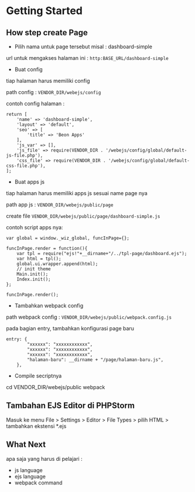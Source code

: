 # Getting Started

## How step create Page

* Pilih nama untuk page tersebut
misal : dashboard-simple

url untuk mengakses halaman ini : `http:BASE_URL/dashboard-simple `

* Buat config

tiap halaman harus memiliki config

path config : `VENDOR_DIR/webejs/config`


contoh config halaman :

```
return [
    'name' => 'dashboard-simple',
    'layout' => 'default',
    'seo' => [
        'title' => 'Beon Apps'
    ],
    'js_var' => [],
    'js_file' => require(VENDOR_DIR . '/webejs/config/global/default-js-file.php'),
    'css_file' => require(VENDOR_DIR . '/webejs/config/global/default-css-file.php'),
];
```

* Buat apps js

tiap halaman harus memiliki apps js sesuai name page nya

path app js : `VENDOR_DIR/webejs/public/page`

create file `VENDOR_DIR/webejs/public/page/dashboard-simple.js`

contoh script apps nya:

```
var global = window._wiz_global, funcInPage={};

funcInPage.render = function(){
    var tpl = require("ejs!"+__dirname+"/../tpl-page/dashboard.ejs");
    var html = tpl();
    global.ui.wrapper.append(html);
    // init theme
    Main.init();
    Index.init();
};

funcInPage.render();
```

* Tambahkan webpack config

path webpack config : `VENDOR_DIR/webejs/public/webpack.config.js`

pada bagian entry, tambahkan konfigurasi page baru

```
entry: {
        "xxxxxx": "xxxxxxxxxxxx",
        "xxxxxx": "xxxxxxxxxxxx",
        "xxxxxx": "xxxxxxxxxxxx",
        "halaman-baru": __dirname + "/page/halaman-baru.js",
    },
```

* Compile secriptnya

cd VENDOR_DIR/webejs/public
webpack

## Tambahan EJS Editor di PHPStorm

Masuk ke menu File > Settings > Editor > File Types > pilih HTML > tambahkan ekstensi *.ejs

## What Next

apa saja yang harus di pelajari :

* js language
* ejs language
* webpack command

